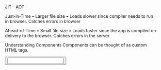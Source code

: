 JIT - AOT

Just-in-Time
• Larger file size
• Loads slower since compiler
needs to run in browser.
Catches errors in browser

Ahead-of-Time
• Small file size
• Loads faster since the app is
compiled on delivery to the
browser.
Catches errors in the server

Understanding Components
Components can be thought of as custom HTML tags.

<form>
<button>
<input>
<script>

External Templates and Styles

Learn how to break a component into separate files for organization
reasons

MVC
Model View Controller

Model = Data
View = HTML
Controller = Typescript Class

Signals

When an application reactions to changes.
A signal is a value tracked by Angular.

An expression is a single line of code that evaluates to a value. The
value may be a number, string or a logical value.

Property binding
[]

Event Binding ()

type assertions

Creating a component

Emitting Events
We can communicate with parent components by emitting events

Content Projection

lifecycle hooks: ngOnChanges, ngOnInit, ngDoCheck, ngAfterContentInit, ngAfterContentChecked,
ngAfterViewInit, ngAfterViewChecked, ngOnDestroy

Commonly used hooks
• constructor()
• ngOnInit()
• ngOnChanges()
• ngOnDestroy()

Hooks that run more than once
can impact the performance of
your app.

Understanding Pipes
A feature for transforming data in the template

Functions for transforming values
Original Value => Pipe (Function) => New Value

Pipes

TitleCasePipe

Angular Dev Tools

Pipes Parameters

Dealing with numbers

Json Pipe

Understanding directives

Attribute Directives
Changes the appearance or
behavior of an element

the ngClass directives
the ngStyle directives
